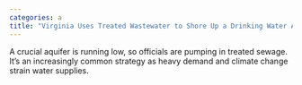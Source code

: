 ```yaml
---
categories: a
title: "Virginia Uses Treated Wastewater to Shore Up a Drinking Water Aquifer"
---
```

A crucial aquifer is running low, so officials are pumping in treated sewage. It’s an increasingly common strategy as heavy demand and climate change strain water supplies.